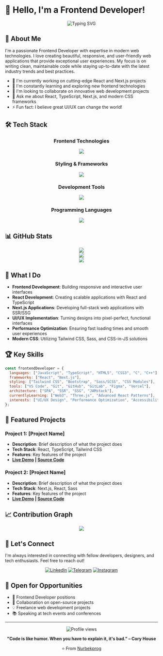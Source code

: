 # 👋 Hello, I'm a Frontend Developer!

<div align="center">
  <img src="https://readme-typing-svg.herokuapp.com?font=Fira+Code&pause=1000&color=2196F3&center=true&vCenter=true&width=435&lines=Frontend+Developer;UI%2FUX+Enthusiast;React+%26+Next.js+Expert;Always+Learning+New+Technologies" alt="Typing SVG" />
</div>

## 🚀 About Me

I'm a passionate Frontend Developer with expertise in modern web technologies. I love creating beautiful, responsive, and user-friendly web applications that provide exceptional user experiences. My focus is on writing clean, maintainable code while staying up-to-date with the latest industry trends and best practices.

- 🔭 I'm currently working on cutting-edge React and Next.js projects
- 🌱 I'm constantly learning and exploring new frontend technologies
- 👯 I'm looking to collaborate on innovative web development projects
- 💬 Ask me about React, TypeScript, Next.js, and modern CSS frameworks
- ⚡ Fun fact: I believe great UI/UX can change the world!

## 🛠️ Tech Stack

<div align="center">

### Frontend Technologies
<img src="https://skillicons.dev/icons?i=html,css,sass,js,ts,react,nextjs" />

### Styling & Frameworks
<img src="https://skillicons.dev/icons?i=tailwind,bootstrap" />

### Development Tools
<img src="https://skillicons.dev/icons?i=vscode,visualstudio,figma,git,github,gitlab,vercel" />

### Programming Languages
<img src="https://skillicons.dev/icons?i=c,cpp" />

</div>

## 📊 GitHub Stats

<div align="center">
  <img src="https://github-readme-stats.vercel.app/api?username=Nurbekprog&theme=react&hide_border=false&include_all_commits=true&count_private=true" />
</div>

<div align="center">
  <img src="https://github-readme-streak-stats.herokuapp.com/?user=Nurbekprog&theme=react&hide_border=false" />
</div>

<div align="center">
  <img src="https://github-readme-stats.vercel.app/api/top-langs/?username=Nurbekprog&theme=react&hide_border=false&include_all_commits=true&count_private=true&layout=compact" />
</div>

## 🎯 What I Do

- **Frontend Development**: Building responsive and interactive user interfaces
- **React Development**: Creating scalable applications with React and TypeScript
- **Next.js Applications**: Developing full-stack web applications with SSR/SSG
- **UI/UX Implementation**: Turning designs into pixel-perfect, functional interfaces
- **Performance Optimization**: Ensuring fast loading times and smooth user experiences
- **Modern CSS**: Utilizing Tailwind CSS, Sass, and CSS-in-JS solutions

## 🏆 Key Skills

```javascript
const frontendDeveloper = {
  languages: ["JavaScript", "TypeScript", "HTML5", "CSS3", "C", "C++"],
  frameworks: ["React", "Next.js"],
  styling: ["Tailwind CSS", "Bootstrap", "Sass/SCSS", "CSS Modules"],
  tools: ["VS Code", "Git", "GitHub", "GitLab", "Figma", "Vercel"],
  architecture: ["SPA", "SSR", "SSG", "JAMstack"],
  currentlyLearning: ["Web3", "Three.js", "Advanced React Patterns"],
  interests: ["UI/UX Design", "Performance Optimization", "Accessibility"]
};
```

## 🌟 Featured Projects

<!-- Add your best projects here -->
### Project 1: [Project Name]
- **Description**: Brief description of what the project does
- **Tech Stack**: React, TypeScript, Tailwind CSS
- **Features**: Key features of the project
- **[Live Demo](link) | [Source Code](link)**

### Project 2: [Project Name]
- **Description**: Brief description of what the project does
- **Tech Stack**: Next.js, React, Sass
- **Features**: Key features of the project
- **[Live Demo](link) | [Source Code](link)**

## 📈 Contribution Graph

<div align="center">
  <img src="https://github-readme-activity-graph.vercel.app/graph?username=Nurbekprog&theme=react-dark&hide_border=true" />
</div>

## 🤝 Let's Connect

I'm always interested in connecting with fellow developers, designers, and tech enthusiasts. Feel free to reach out!

<div align="center">
  
[![LinkedIn](https://img.shields.io/static/v1?message=LinkedIn&logo=linkedin&label=&color=0077B5&logoColor=white&labelColor=&style=for-the-badge)](your-linkedin-url)
[![Telegram](https://img.shields.io/static/v1?message=Telegram&logo=telegram&label=&color=2CA5E0&logoColor=white&labelColor=&style=for-the-badge)](your-telegram-url)
[![Instagram](https://img.shields.io/static/v1?message=Instagram&logo=instagram&label=&color=E4405F&logoColor=white&labelColor=&style=for-the-badge)](your-instagram-url)

</div>

## 💼 Open for Opportunities

- 🚀 Frontend Developer positions
- 🤝 Collaboration on open-source projects
- 💡 Freelance web development projects
- 📚 Speaking at tech events and conferences

---

<div align="center">
  <img src="https://komarev.com/ghpvc/?username=Nurbekprog&style=flat-square&color=blue" alt="Profile views" />
</div>

<div align="center">
  
**"Code is like humor. When you have to explain it, it's bad." – Cory House**

⭐ From [Nurbekprog](https://github.com/Nurbekprog)

</div>
